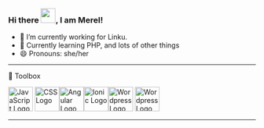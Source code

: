 ### Hi there <img src="https://raw.githubusercontent.com/MartinHeinz/MartinHeinz/master/wave.gif" width="30px">, I am Merel!

- 🏢 I’m currently working for Linku.
- 🌱 Currently learning PHP, and lots of other things
- 😄 Pronouns: she/her

---

🧰 Toolbox

<img src="https://cdn.worldvectorlogo.com/logos/javascript.svg" alt="JavaScript Logo" width="50" height="50"/> <img src="https://cdn.worldvectorlogo.com/logos/css3.svg" alt="CSS Logo" width="50" height="50"/><img src="https://cdn.worldvectorlogo.com/logos/angular-icon-1.svg" alt="Angular Logo" width="50" height="50"/><img src="https://upload.wikimedia.org/wikipedia/commons/thumb/d/d1/Ionic_Logo.svg/1280px-Ionic_Logo.svg.png" alt="Ionic Logo" width="50" height="50"/><img src="https://cdn.worldvectorlogo.com/logos/wordpress-blue.svg" alt="Wordpress Logo" width="50" height="50"/>
<img src="https://cdn.worldvectorlogo.com/logos/wordpress-blue.svg" alt="Wordpress Logo" width="50" height="50"/>

---


<!--
**Merel1988/merel1988** is a ✨ _special_ ✨ repository because its `README.md` (this file) appears on your GitHub profile.

Here are some ideas to get you started:

- 🔭 I’m currently working on ...
- 🌱 I’m currently learning ...
- 👯 I’m looking to collaborate on ...
- 🤔 I’m looking for help with ...
- 💬 Ask me about ...
- 📫 How to reach me: ...
- 😄 Pronouns: ...
- ⚡ Fun fact: ...
-->
